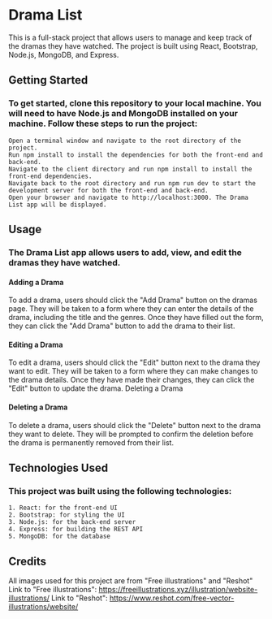 # Drama List

This is a full-stack project that allows users to manage and keep track of the dramas they have watched. The project is built using React, Bootstrap, Node.js, MongoDB, and Express.

## Getting Started

### To get started, clone this repository to your local machine. You will need to have Node.js and MongoDB installed on your machine. Follow these steps to run the project:

    Open a terminal window and navigate to the root directory of the project.
    Run npm install to install the dependencies for both the front-end and back-end.
    Navigate to the client directory and run npm install to install the front-end dependencies.
    Navigate back to the root directory and run npm run dev to start the development server for both the front-end and back-end.
    Open your browser and navigate to http://localhost:3000. The Drama List app will be displayed.

## Usage

### The Drama List app allows users to add, view, and edit the dramas they have watched.

#### Adding a Drama

To add a drama, users should click the "Add Drama" button on the dramas page. They will be taken to a form where they can enter the details of the drama, including the title and the genres. Once they have filled out the form, they can click the "Add Drama" button to add the drama to their list.

#### Editing a Drama

To edit a drama, users should click the "Edit" button next to the drama they want to edit. They will be taken to a form where they can make changes to the drama details. Once they have made their changes, they can click the "Edit" button to update the drama.
Deleting a Drama

#### Deleting a Drama

To delete a drama, users should click the "Delete" button next to the drama they want to delete. They will be prompted to confirm the deletion before the drama is permanently removed from their list.

## Technologies Used

### This project was built using the following technologies:

    1. React: for the front-end UI
    2. Bootstrap: for styling the UI
    3. Node.js: for the back-end server
    4. Express: for building the REST API
    5. MongoDB: for the database

## Credits

All images used for this project are from "Free illustrations" and "Reshot"
Link to "Free illustrations": https://freeillustrations.xyz/illustration/website-illustrations/
Link to "Reshot": https://www.reshot.com/free-vector-illustrations/website/